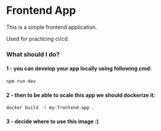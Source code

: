 # Frontend App

This is a simple frontend application.

Used for practicing ci/cd.

### What should I do?

#### 1 - you can develop your app locally using following cmd:

```bash
npm run dev
```

#### 2 - then to be able to scale this app we should dockerize it:

```bash
docker build -t my-frontend-app .
```

#### 3 - decide where to use this image :)
